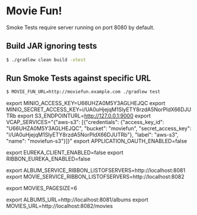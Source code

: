 # Movie Fun!

Smoke Tests require server running on port 8080 by default.

## Build JAR ignoring tests

```bash
$ ./gradlew clean build -xtest
```

## Run Smoke Tests against specific URL

```bash
$ MOVIE_FUN_URL=http://moviefun.example.com ./gradlew test
```



export MINIO_ACCESS_KEY=U66UHZA0M5Y3AGLHEJQC
export MINIO_SECRET_ACCESS_KEY=i/UA0uHjejqM1SlyETY8rzdA5NorPldX66DJUTRb
export S3_ENDPOINTURL=http://127.0.0.1:9000
export VCAP_SERVICES="{\"aws-s3\": [{\"credentials\": {\"access_key_id\": \"U66UHZA0M5Y3AGLHEJQC\", \"bucket\": \"moviefun\", \"secret_access_key\": \"i/UA0uHjejqM1SlyETY8rzdA5NorPldX66DJUTRb\"}, \"label\": \"aws-s3\", \"name\": \"moviefun-s3\"}]}"
export APPLICATION_OAUTH_ENABLED=false

export EUREKA_CLIENT_ENABLED=false
export RIBBON_EUREKA_ENABLED=false

export ALBUM_SERVICE_RIBBON_LISTOFSERVERS=http://localhost:8081
export MOVIE_SERVICE_RIBBON_LISTOFSERVERS=http://localhost:8082

export MOVIES_PAGESIZE=6

export ALBUMS_URL=http://localhost:8081/albums
export MOVIES_URL=http://localhost:8082/movies
